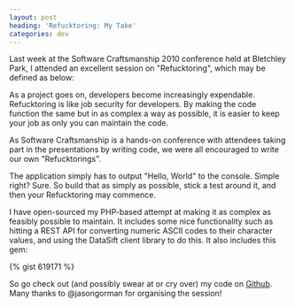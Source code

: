 ```yaml
---
layout: post
heading: 'Refucktoring: My Take'
categories: dev
---
```


Last week at the Software Craftsmanship 2010 conference held at Bletchley Park, I attended an excellent session on "Refucktoring", which may be defined as below:

As a project goes on, developers become increasingly expendable. Refucktoring is like job security for developers. By making the code function the same but in as complex a way as possible, it is easier to keep your job as only you can maintain the code.

As Software Craftsmanship is a hands-on conference with attendees taking part in the presentations by writing code, we were all encouraged to write our own "Refucktorings".

The application simply has to output "Hello, World" to the console. Simple right? Sure. So build that as simply as possible, stick a test around it, and then your Refucktoring may commence.

I have open-sourced my PHP-based attempt at making it as complex as feasibly possible to maintain. It includes some nice functionality such as hitting a REST API for converting numeric ASCII codes to their character values, and using the DataSift client library to do this. It also includes this gem:

{% gist 619171 %}

So go check out (and possibly swear at or cry over) my code on [Github](http://github.com/chrisalexander/Refucktoring). Many thanks to @jasongorman for organising the session!
